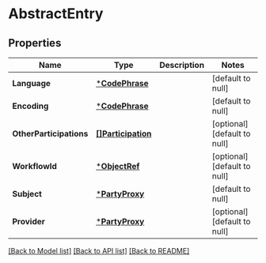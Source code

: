 # AbstractEntry

## Properties
Name | Type | Description | Notes
------------ | ------------- | ------------- | -------------
**Language** | [***CodePhrase**](CodePhrase.md) |  | [default to null]
**Encoding** | [***CodePhrase**](CodePhrase.md) |  | [default to null]
**OtherParticipations** | [**[]Participation**](Participation.md) |  | [optional] [default to null]
**WorkflowId** | [***ObjectRef**](ObjectRef.md) |  | [optional] [default to null]
**Subject** | [***PartyProxy**](PartyProxy.md) |  | [default to null]
**Provider** | [***PartyProxy**](PartyProxy.md) |  | [optional] [default to null]

[[Back to Model list]](../README.md#documentation-for-models) [[Back to API list]](../README.md#documentation-for-api-endpoints) [[Back to README]](../README.md)


